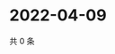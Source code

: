 # 2022-04-09

共 0 条

<!-- BEGIN WEIBO -->
<!-- 最后更新时间 Sat Apr 09 2022 12:19:09 GMT+0800 (China Standard Time) -->

<!-- END WEIBO -->
